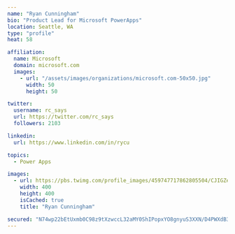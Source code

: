 ```yaml
---
name: "Ryan Cunningham"
bio: "Product Lead for Microsoft PowerApps"
location: Seattle, WA
type: "profile"
heat: 58

affiliation:
  name: Microsoft
  domain: microsoft.com
  images:
    - url: "/assets/images/organizations/microsoft.com-50x50.jpg"
      width: 50
      height: 50

twitter:
  username: rc_says
  url: https://twitter.com/rc_says
  followers: 2103

linkedin:
  url: https://www.linkedin.com/in/rycu

topics:
  - Power Apps

images:
  - url: https://pbs.twimg.com/profile_images/459747717862805504/CJIGZejd_400x400.png
    width: 400
    height: 400
    isCached: true
    title: "Ryan Cunningham"

secured: "N74wp22bEtUxmb0C98z9tXzwccL32aMY0ShIPopxYO8gnyuS3XXN/D4PWXdB3oQicdjV7ZBZE7q+uguUuVFl5ST06g5hYzk/TEN6KLZl2R835XT6TphcEd2ApoHnbttq9Wr3ZGmwgYlsV3sL4jfTp4wo5RdraAC8aNtqpiMH7wd9WZoXcesXr4jPZwjMjIcJr4x2cTfZyHKKqzKum0shTRqyr0XL6MwfYX/axL5yT3k9WQP0El6GPUhSppEeMrOcaMmm4wgJWmeBpRyTCPYPSFfE5ykC8JR1pdcdk9YowYND9KQ8endEVksUdpm1PtxAz0dqWI2PQvCHzkB43ogXalX1c/GRnrCzjUprg+RrNcnHkVChMqrKCTWWspnxL0FqBKBU4l3gbW4eu8xaM6KQdL4JRlShYc7YgdhDn5jV24g=;3RWfseZN2s/5U2sqS4xisw=="
---
```


